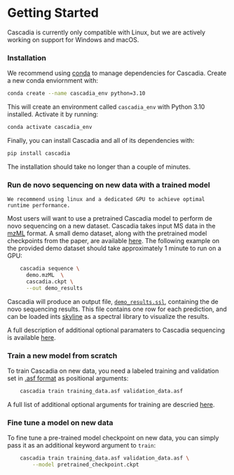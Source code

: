 # Getting Started

Cascadia is currently only compatible with Linux, but we are actively working on support for Windows and macOS. 

### Installation 

We recommend using [conda](https://docs.conda.io/en/latest/) to manage dependencies for Cascadia. Create a new conda enviornment with:

```sh
conda create --name cascadia_env python=3.10
```

This will create an environment called `cascadia_env` with Python 3.10 installed. Activate it by running:

```sh
conda activate cascadia_env
```

Finally, you can install Cascadia and all of its dependencies with:

```sh
pip install cascadia
```
The installation should take no longer than a couple of minutes.

### Run de novo sequencing on new data with a trained model 

```{note}
We recommend using linux and a dedicated GPU to achieve optimal runtime performance.
```

Most users will want to use a pretrained Cascadia model to perform de novo sequencing on a new dataset. Cascadia takes input MS data in the [mzML](file_formats.md) format. A small demo dataset, along with the pretrained model checkpoints from the paper, are available [here](https://drive.google.com/drive/folders/1UTrZIrCdUqYqscbqga_KdX8kc8ZjMMfr?usp=sharing). The following example on the provided demo dataset should take approximately 1 minute to run on a GPU:

```sh
    cascadia sequence \
      demo.mzML  \
      cascadia.ckpt \
      --out demo_results
```

<!-- For larger inference jobs, in order to reduce runtime we recommend using a GPU and setting the batch size to the largest value that still fits on GPU memory.  -->

Cascadia will produce an output file, [`demo_results.ssl`](file_formats.md), containing the de novo sequencing results. This file contains one row for each prediction, and can be loaded ints [skyline](https://skyline.ms/wiki/home/software/BiblioSpec/page.view?name=default) as a spectral library to visualize the results. 

A full description of additional optional paramaters to Cascadia sequencing is available [here](usage.md). 

### Train a new model from scratch

To train Cascadia on new data, you need a labeled training and validation set in [.asf format](file_formats.md) as positional arguments:
```sh
    cascadia train training_data.asf validation_data.asf
```
A full list of additional optional arguments for training are descried [here](usage.md). 

### Fine tune a model on new data

To fine tune a pre-trained model checkpoint on new data, you can simply pass it as an additional keyword argument to `train`:  

```sh
    cascadia train training_data.asf validation_data.asf \
        --model pretrained_checkpoint.ckpt
```

<!-- FIXME describe adding a new PTM -->
